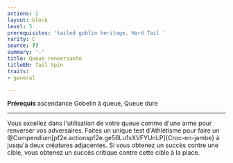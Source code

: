 ```yaml
---
actions: 2
layout: block
level: 5
prerequisites: 'tailed goblin heritage, Hard Tail '
rarity: C
source: ??
summary: '-'
title: Queue renversante
titleEN: Tail Spin
traits:
- general

---
```


<p><span id="ctl00_MainContent_DetailedOutput"><strong>Prérequis</strong> ascendance Gobelin à queue, Queue dure <br></span></p>
<hr>
<p>Vous excellez dans l'utilisation de votre queue comme d'une arme pour renverser vos adversaires. Faites un unique test d'Athlétisme pour faire un @Compendium[pf2e.actionspf2e.ge56Lu1xXVFYUnLP]{Croc-en-jambe} à jusqu'à deux créatures adjacentes. Si vous obtenez un succès contre une cible, vous obtenez un succès critique contre cette cible à la place.&nbsp;</p>